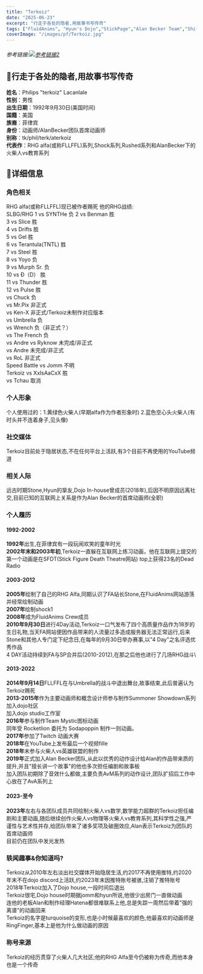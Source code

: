 ```yaml
---
title: "Terkoiz"
date: "2025-06-23"
excerpt: "行走于各处的隐者,用故事书写传奇"
tags: ["FluidAnims", "Hyun's Dojo","StickPage","Alan Becker Team","ShiftLimits"]
coverImage: "/images/pf/Terkoiz.jpg"
---
```

###### 参考链接:[![参考链接2](/images/link/rhghuijiwiki.png "fandomwiki")](https://rhg.huijiwiki.com/wiki/%E6%96%87%E4%BB%B6:Terkoiz_vs_XxIsAaCxX.jpg "rhghuijiwiki")

## 🌌行走于各处的隐者,用故事书写传奇

**姓名**：Philips "terkoiz" Lacanlale\
**性别**：男性\
**出生日期**：1992年9月30日(美国时间)\
**国籍**：美国\
**族裔**：菲律宾\
**身份**：动画师/AlanBecker团队首席动画师\
**别称**：tk/phil/terk/aterkoiz\
**代表作**：RHG alfa(或称FLLFFL)系列,Shock系列,Rushed系列和AlanBecker下的火柴人vs教育系列


## 🌌详细信息

### 角色相关
RHG alfa(或称FLLFFL)现已被作者赐死
他的RHG战绩:\
SLBG/RHG 1 vs SYNTHe	负
2 vs Benman	胜\
3 vs Slice	胜\
4 vs Drifts	胜\
5 vs Gel	胜\
6 vs Terantula(TNTL)	胜\
7 vs Steel	胜\
8 vs Yoyo	负\
9 vs Murph Sr.	负\
10 vs Ð（D）	胜\
11 vs Thunder	胜\
12 vs Pulse	胜\
vs Chuck	负\
vs Mr.Pix	非正式\
vs Ken-X	非正式/Terkoiz未制作对应版本\
vs Umbrella	负\
vs Wrench	负（非正式？）\
vs The French	负\
vs Andre vs Ryknow	未完成/非正式\
vs Andre	未完成/非正式\
vs RoL	非正式\
Speed Battle vs Jomm	不明\
Terkoiz vs XxIsAaCxX	胜\
vs Tchau	取消

### 个人形象
个人使用过的：1.黄绿色火柴人(早期alfa作为作者形象时) 2.蓝色空心头火柴人(有时头并不连着身子,见头像)

### 社交媒体
Terkoiz目前处于隐居状态,不在任何平台上活跃,有3个目前不再使用的YouTube频道

### 相关人际
远古时期Stone,Hyun的挚友,Dojo In-house曾成员(2018年),后因不明原因远离社交,目前已知的互联网上关系是作为Alan Becker的首席动画师(全职)

### 个人履历
#### 1992-2002
**1992年**出生,在菲律宾有一段玩闹欢笑的童年时光\
**2002年末和2003年初**,Terkoiz一直躲在互联网上练习动画，他在互联网上提交的第一个动画是在SFDT(Stick Figure Death Theatre网站) top上获得23名的Dead Radio

#### 2003-2012
**2005年**绘制了自己的RHG Alfa,同期认识了FA站长Stone,在FluidAnims网站游荡并经常绘制动画\
**2007年**绘制shock1\
**2008年**成为FluidAnims Crew成员\
**2010年9月30日**进行4Day活动,Terkoiz一口气发布了四个高质量作品作为18岁的生日礼物,当天FA网站便因作品带来的人流量过多造成服务器无法正常运行,后来Stone和其他人专门定下纪念日,在每年的9月30日举办赛事,以"4 Day"之名评选优秀作品\
4 DAY活动持续到FA与SP合并后(2010-2012),在那之后他也进行了几场RHG战斗\
#### 2013-2022
**2014年9月14日**FLLFFL在与Umbrella的战斗中退出舞台,故事结束,此后普遍认为Terkoiz赐死\
**2013-2015年**作为主要动画师和概念设计师参与制作Summoner Showdown系列\
加入dojo社区\
加入dojo studio工作室\
**2016年**参与制作Team Mystic图标动画\
同年受 Rocketlion 委托为 Sodapoppin 制作一则动画。\
**2017年**参加了Twitch 动画大赛\
**2018年**在YouTube上发布最后一个视频fille\
**2018年**末参与火柴人vs英雄联盟的制作\
**2019年**正式加入Alan Becker团队,从此以优秀的动作设计给Alan的作品带来质的提升,并且"擅长讲一个故事"的他也多次担任编剧和故事板\
加入团队初期除了音效什么都做,主要负责AvM系列的动作设计,团队扩招后工作中心放在了AvA系列上

#### 2023-至今
**2023年**左右与各团队成员共同绘制火柴人vs数学,数学能力超群的Terkoiz担任编剧和主要动画,随后继续创作火柴人vs物理等火柴人vs教育系列,其科学性之强,严谨性与艺术性并存,给团队带来了诸多奖项及破圈效应,Alan表示Terkoiz为团队的首席动画师\
目前仍在团队中发光发热

### 轶闻趣事&你知道吗?
Terkoiz从2010年左右淡出社交媒体开始隐居生活,约2017不再使用推特,约2020年末不在dojo discord上活跃,约2023年末因推特账号被骇,注销了推特账号\
2018年Terkoiz加入了Dojo house,一段时间后退出\
Terkoiz很宅,Dojo house时期据jomm和hyun所说,他很少出房门一直做动画\
连他的老板Alan和制作经理Hatena都很难联系上他,总是失踪一周然后带着"强的离谱"的动画回来\
Terkoiz的名字是turquoise的变形,也是小时候最喜欢的颜色,他最喜欢的动画师是RingFinger,基本上是他为什么做动画的原因

### 称号来源
Terkoiz的经历贯穿了火柴人几大社区;他的RHG Alfa至今仍被称为传奇,而他本身也是一个传奇